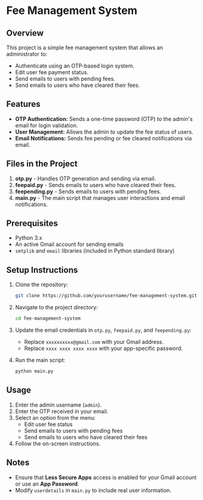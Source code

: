 # Fee Management System

## Overview

This project is a simple fee management system that allows an administrator to:

- Authenticate using an OTP-based login system.
- Edit user fee payment status.
- Send emails to users with pending fees.
- Send emails to users who have cleared their fees.

## Features

- **OTP Authentication:** Sends a one-time password (OTP) to the admin's email for login validation.
- **User Management:** Allows the admin to update the fee status of users.
- **Email Notifications:** Sends fee pending or fee cleared notifications via email.

## Files in the Project

1. **otp.py** - Handles OTP generation and sending via email.
2. **feepaid.py** - Sends emails to users who have cleared their fees.
3. **feepending.py** - Sends emails to users with pending fees.
4. **main.py** - The main script that manages user interactions and email notifications.

## Prerequisites

- Python 3.x
- An active Gmail account for sending emails
- `smtplib` and `email` libraries (included in Python standard library)

## Setup Instructions

1. Clone the repository:

   ```sh
   git clone https://github.com/yourusername/fee-management-system.git
   ```

2. Navigate to the project directory:

   ```sh
   cd fee-management-system
   ```

3. Update the email credentials in `otp.py`, `feepaid.py`, and `feepending.py`:

   - Replace `xxxxxxxxxx@gmail.com` with your Gmail address.
   - Replace `xxxx xxxx xxxx xxxx` with your app-specific password.

4. Run the main script:

   ```sh
   python main.py
   ```

## Usage

1. Enter the admin username (`admin`).
2. Enter the OTP received in your email.
3. Select an option from the menu:
   - Edit user fee status
   - Send emails to users with pending fees
   - Send emails to users who have cleared their fees
4. Follow the on-screen instructions.

## Notes

- Ensure that **Less Secure Apps** access is enabled for your Gmail account or use an **App Password**.
- Modify `userdetails` in `main.py` to include real user information.

